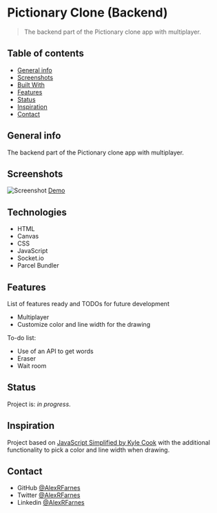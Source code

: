 # Pictionary Clone (Backend)

> The backend part of the Pictionary clone app with multiplayer.

## Table of contents

- [General info](#general-info)
- [Screenshots](#screenshots)
- [Built With](#built-with)
- [Features](#features)
- [Status](#status)
- [Inspiration](#inspiration)
- [Contact](#contact)

## General info

The backend part of the Pictionary clone app with multiplayer.

## Screenshots

![Screenshot]()
[Demo](https://brave-kirch-002ad0.netlify.app)

## Technologies

- HTML
- Canvas
- CSS
- JavaScript
- Socket.io
- Parcel Bundler

## Features

List of features ready and TODOs for future development

- Multiplayer
- Customize color and line width for the drawing

To-do list:

- Use of an API to get words 
- Eraser
- Wait room

## Status

Project is: _in progress_.

## Inspiration

Project based on [JavaScript Simplified by Kyle Cook](https://javascriptsimplified.com/) with the additional functionality to pick a color and line width when drawing.

## Contact

- GitHub [@AlexRFarnes](https://github.com/AlexRFarnes)
- Twitter [@AlexRFarnes](https://twitter.com/alexrfarnes)
- Linkedin [@AlexRFarnes](https://www.linkedin.com/in/alexrfarnes/)

